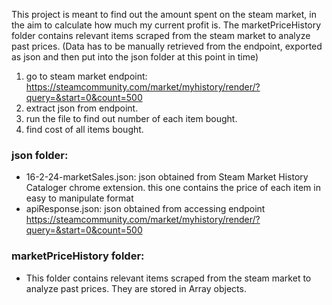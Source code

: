 This project is meant to find out the amount spent on the steam market, in the aim to calculate how much my current profit is. The marketPriceHistory folder contains relevant items scraped from the steam market to analyze past prices. (Data has to be manually retrieved from the endpoint, exported as json and then put into the json folder at this point in time)

1. go to steam market endpoint: https://steamcommunity.com/market/myhistory/render/?query=&start=0&count=500
2. extract json from endpoint.
3. run the file to find out number of each item bought.
4. find cost of all items bought.

### json folder:

- 16-2-24-marketSales.json: json obtained from Steam Market History Cataloger chrome extension. this one contains the price of each item in easy to manipulate format
- apiResponse.json: json obtained from accessing endpoint https://steamcommunity.com/market/myhistory/render/?query=&start=0&count=500

### marketPriceHistory folder:

- This folder contains relevant items scraped from the steam market to analyze past prices. They are stored in Array objects.
